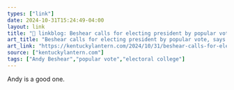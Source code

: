 ```yaml
---
types: ["link"]
date: 2024-10-31T15:24:49-04:00
layout: link
title: "🔗 linkblog: Beshear calls for electing president by popular vote, says it would be better for Kentucky • Kentucky Lantern'"
art_title: "Beshear calls for electing president by popular vote, says it would be better for Kentucky • Kentucky Lantern"
art_link: "https://kentuckylantern.com/2024/10/31/beshear-calls-for-electing-president-by-popular-vote-says-it-would-be-better-for-kentucky/"
source: ["kentuckylantern.com"]
tags: ["Andy Beshear","popular vote","electoral college"]
---
```

Andy is a good one.
